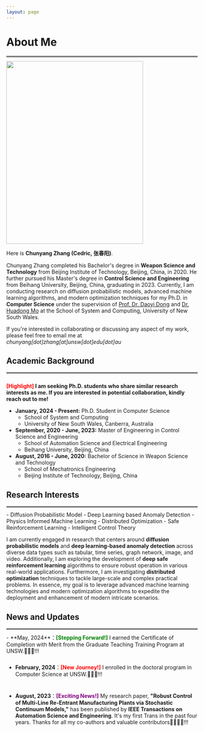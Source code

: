 ```yaml
---
layout: page
---
```




# About Me
<div style="border-top: 4px solid gray;"></div>
<div style="height: 10px;"></div>

<img src="https://chunyangzhang.com/chunyangzhang.jpg" class="floatpic" width="360" height="480">

Here is **Chunyang Zhang (Cedric, 张春阳)**.

Chunyang Zhang completed his Bachelor's degree in **Weapon Science and Technology** from Beijing Institute of Technology, Beijing, China, in 2020. He further pursued his Master's degree in **Control Science and Engineering** from Beihang University, Beijing, China, graduating in 2023. Currently, I am conducting research on diffusion probabilistic models, advanced machine learning algorithms, and modern optimization techniques for my Ph.D. in **Computer Science** under the supervision of [Prof. Dr. Daoyi Dong](https://researchers.anu.edu.au/researchers/dong-dx) and [Dr. Huadong Mo](https://www.unsw.edu.au/staff/huadong-mo) at the School of System and Computing, University of New South Wales.

If you're interested in collaborating or discussing any aspect of my work, please feel free to email me at <br>*chunyang[dot]zhang[at]unsw[dot]edu[dot]au*


## Academic Background
<div style="border-top: 4px solid gray;"></div>
<div style="height: 10px;"></div>

**<font color='red'>[Highlight]</font> I am seeking Ph.D. students who share similar research interests as me. If you are interested in potential collaboration, kindly reach out to me!**

- **January, 2024 - Present:** Ph.D. Student in Computer Science
    - School of System and Computing
    - University of New South Wales, Canberra, Australia
- **September, 2020 - June, 2023:** Master of Engineering in Control Science and Engineering
    - School of Automation Science and Electrical Engineering
    - Beihang University, Beijing, China
- **August, 2016 - June, 2020:** Bachelor of Science in Weapon Science and Technology
    - School of Mechatronics Engineering
    - Beijing Institute of Technology, Beijing, China


## Research Interests
<div style="border-top: 4px solid gray;"></div>
<div style="height: 10px;"></div>
- Diffusion Probabilistic Model
- Deep Learning based Anomaly Detection
- Physics Informed Machine Learning
- Distributed Optimization
- Safe Reinforcement Learning
- Intelligent Control Theory


I am currently engaged in research that centers around **diffusion probabilistic models** and **deep learning-based anomaly detection** across diverse data types such as tabular, time series, graph network, image, and video. Additionally, I am exploring the development of **deep safe reinforcement learning** algorithms to ensure robust operation in various real-world applications. Furthermore, I am investigating **distributed optimization** techniques to tackle large-scale and complex practical problems. In essence, my goal is to leverage advanced machine learning technologies and modern optimization algorithms to expedite the deployment and enhancement of modern intricate scenarios.


## News and Updates
<div style="border-top: 4px solid gray;"></div>
<div style="height: 10px;"></div>
- **May, 2024**：<font color='green'><strong>[Stepping Forward!]</strong></font> I earned the Certificate of Completion with Merit from the Graduate Teaching Training Program at UNSW.🥳🥳🥳!!!

<div style="height: 10px;"></div>

- **February, 2024**：<font color='red'><strong>[New Journey!]</strong></font> I enrolled in the doctoral program in Computer Science at UNSW.💐😝💐!!!

<div style="height: 10px;"></div>

- **August, 2023**：<font color='purple'><strong>[Exciting News!]</strong></font> My research paper, **"Robust Control of Multi-Line Re-Entrant Manufacturing Plants via Stochastic Continuum Models,"** has been published by **IEEE Transactions on Automation Science and Engineering**. It's my first Trans in the past four years. Thanks for all my co-authors and valuable contributors🚀🎉🎉🚀!!!